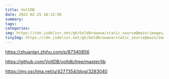 ```yaml
---
title: VoltDB
date: 2022-02-25 16:12:56
summary:
tags:
categories:
img: https://cdn.jsdelivr.net/gh/GoldArowana/static_source@main/images/cover/co126.jpg
tinyImg: https://cdn.jsdelivr.net/gh/GoldArowana/static_source@main/images/tiny/cover/co126.jpg
---
```



https://zhuanlan.zhihu.com/p/87340856

https://github.com/VoltDB/voltdb/tree/master/lib

https://my.oschina.net/u/4277354/blog/3283040